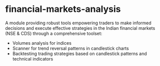 # financial-markets-analysis

A module providing robust tools empowering traders to make informed decisions and execute effective strategies in the Indian financial markets (NSE & CDS) through a comprehensive toolset:
* Volumes analysis for indices
* Scanner for trend reversal patterns in candlestick charts
* Backtesting trading strategies based on candlestick patterns and technical indicators
